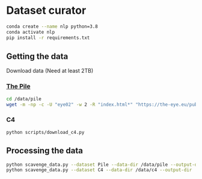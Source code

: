 # Dataset curator

```bash
conda create --name nlp python=3.8
conda activate nlp
pip install -r requirements.txt
```

## Getting the data
Download data (Need at least 2TB)

### [The Pile](https://pile.eleuther.ai/)
```bash
cd /data/pile
wget -m -np -c -U "eye02" -w 2 -R "index.html*" "https://the-eye.eu/public/AI/pile/"
```

### C4
```
python scripts/download_c4.py
```

## Processing the data
```bash
python scavenge_data.py --dataset Pile --data-dir /data/pile --output-dir ./output/pile/
python scavenge_data.py --dataset C4 --data-dir /data/c4 --output-dir ./output/c4/
```